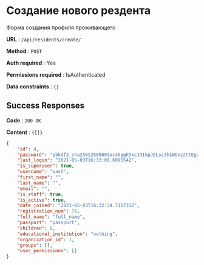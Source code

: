 # Создание нового рездента

Форма создания профиля проживающего

**URL** : `/api/residents/create/`

**Method** : `POST`

**Auth required** : Yes

**Permissions required** : IsAuthenticated

**Data constraints** : `{}`

## Success Responses

**Code** : `200 OK`

**Content** : `{[]}`

```json
{
    "id": 4,
    "password": "pbkdf2_sha256$260000$oc48ggKSkcI3IkpJELsc3h$WDvz2ttEgZgiJ4e7YkE3hYKzTMP2IgF2dwSCtxv6gp4=",
    "last_login": "2021-05-03T16:33:00.609554Z",
    "is_superuser": true,
    "username": "sash",
    "first_name": "",
    "last_name": "",
    "email": "",
    "is_staff": true,
    "is_active": true,
    "date_joined": "2021-05-03T16:32:34.711731Z",
    "registration_num": 76,
    "full_name": "full_name",
    "passport": "passport",
    "children": 0,
    "educational_institution": "nothing",
    "organization_id": 1,
    "groups": [],
    "user_permissions": []
}
```
